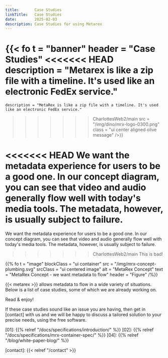 ```yaml
---
title:       Case Studies
linkTitle:   Case Studies
date:        2025-02-03
description: Case Studies for using Metarex
---
```


{{< fo t = "banner"
    header = "Case Studies"
<<<<<<< HEAD
    description = "Metarex is like a zip file with a timeline. It's used like an electronic FedEx service."
=======
    description = "MetaRex is like a zip file with a timeline. It's used like an electronic FedEx service."
>>>>>>> CharlottesWeb2/main
    src = "/img/dino/mrx-logo-0300.png"
    class = "ui center aligned olive message"
/>}}

<<<<<<< HEAD
We want the metadata experience for users to be a good one. In our concept
diagram, you can see that video and audio generally flow well with
today's media tools. The metadata, however, is usually subject to failure.
=======
We want the metadata experience for users to be a good one. In our concept diagram, you can see that video and audio generally flow well with today's media tools. The metadata, however, is usually subject to failure.
>>>>>>> CharlottesWeb2/main
This is <span class = "ui red text">bad</span>!

{{% fo
   t = "image"
   blockClass = "ui container"
   src = "/img/mrx-concept-plumbing.svg"
   srcClass = "ui centered image"
   alt = "MetaRex Concept"
   text = "MetaRex Concept - we want metadata to flow"
   header = "Figure"
/%}}

{{< metarex >}} allows metadata to flow in a wide variety of situations. Below is a list of case studies, some of which we are already working on. 

Read & enjoy!

If these case studies sound like an issue you are having, then get in [contact] with us and we will be happy to discuss a tailored solution to your precise needs, using the free software.


[01]:   {{% relref "/docs/specifications/introduction/" %}}
[02]:   {{% relref "/docs/specifications/mrx-container-spec/" %}}
[04]:   {{% relref "/blog/white-paper-blog/" %}}

[contact]: {{< relref "/contact" >}}